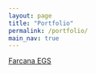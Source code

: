 ```yaml
---
layout: page
title: "Portfolio"
permalink: /portfolio/
main_nav: true
---
```


[Farcana EGS](/UT_The_Scola_Tower.md)